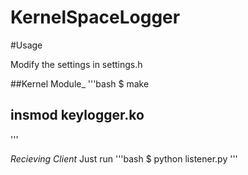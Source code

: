 # KernelSpaceLogger

#Usage

Modify the settings in settings.h

##Kernel Module_
'''bash
$ make
## insmod keylogger.ko
'''

_Recieving Client_
Just run
'''bash
$ python listener.py
'''